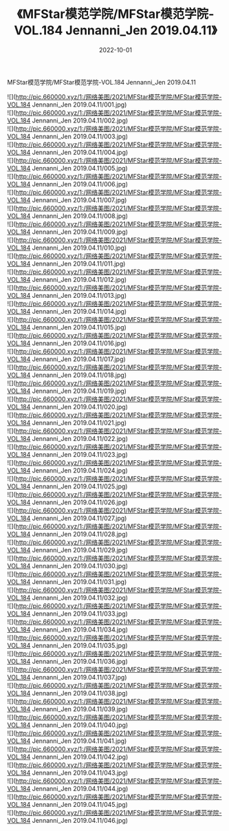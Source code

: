 ﻿---
layout: post
title:  《MFStar模范学院/MFStar模范学院-VOL.184 Jennanni_Jen 2019.04.11》
date:   2022-10-01
img: http://pic.660000.xyz/1:/网络美图/2021/MFStar模范学院/MFStar模范学院-VOL.184 Jennanni_Jen 2019.04.11/000.jpg
categories: [美女, 清纯, 唯美]
---

MFStar模范学院/MFStar模范学院-VOL.184 Jennanni_Jen 2019.04.11

 ![](http://pic.660000.xyz/1:/网络美图/2021/MFStar模范学院/MFStar模范学院-VOL.184 Jennanni_Jen 2019.04.11/001.jpg) <br>![](http://pic.660000.xyz/1:/网络美图/2021/MFStar模范学院/MFStar模范学院-VOL.184 Jennanni_Jen 2019.04.11/002.jpg) <br>![](http://pic.660000.xyz/1:/网络美图/2021/MFStar模范学院/MFStar模范学院-VOL.184 Jennanni_Jen 2019.04.11/003.jpg) <br>![](http://pic.660000.xyz/1:/网络美图/2021/MFStar模范学院/MFStar模范学院-VOL.184 Jennanni_Jen 2019.04.11/004.jpg) <br>![](http://pic.660000.xyz/1:/网络美图/2021/MFStar模范学院/MFStar模范学院-VOL.184 Jennanni_Jen 2019.04.11/005.jpg) <br>![](http://pic.660000.xyz/1:/网络美图/2021/MFStar模范学院/MFStar模范学院-VOL.184 Jennanni_Jen 2019.04.11/006.jpg) <br>![](http://pic.660000.xyz/1:/网络美图/2021/MFStar模范学院/MFStar模范学院-VOL.184 Jennanni_Jen 2019.04.11/007.jpg) <br>![](http://pic.660000.xyz/1:/网络美图/2021/MFStar模范学院/MFStar模范学院-VOL.184 Jennanni_Jen 2019.04.11/008.jpg) <br>![](http://pic.660000.xyz/1:/网络美图/2021/MFStar模范学院/MFStar模范学院-VOL.184 Jennanni_Jen 2019.04.11/009.jpg) <br>![](http://pic.660000.xyz/1:/网络美图/2021/MFStar模范学院/MFStar模范学院-VOL.184 Jennanni_Jen 2019.04.11/010.jpg) <br>![](http://pic.660000.xyz/1:/网络美图/2021/MFStar模范学院/MFStar模范学院-VOL.184 Jennanni_Jen 2019.04.11/011.jpg) <br>![](http://pic.660000.xyz/1:/网络美图/2021/MFStar模范学院/MFStar模范学院-VOL.184 Jennanni_Jen 2019.04.11/012.jpg) <br>![](http://pic.660000.xyz/1:/网络美图/2021/MFStar模范学院/MFStar模范学院-VOL.184 Jennanni_Jen 2019.04.11/013.jpg) <br>![](http://pic.660000.xyz/1:/网络美图/2021/MFStar模范学院/MFStar模范学院-VOL.184 Jennanni_Jen 2019.04.11/014.jpg) <br>![](http://pic.660000.xyz/1:/网络美图/2021/MFStar模范学院/MFStar模范学院-VOL.184 Jennanni_Jen 2019.04.11/015.jpg) <br>![](http://pic.660000.xyz/1:/网络美图/2021/MFStar模范学院/MFStar模范学院-VOL.184 Jennanni_Jen 2019.04.11/016.jpg) <br>![](http://pic.660000.xyz/1:/网络美图/2021/MFStar模范学院/MFStar模范学院-VOL.184 Jennanni_Jen 2019.04.11/017.jpg) <br>![](http://pic.660000.xyz/1:/网络美图/2021/MFStar模范学院/MFStar模范学院-VOL.184 Jennanni_Jen 2019.04.11/018.jpg) <br>![](http://pic.660000.xyz/1:/网络美图/2021/MFStar模范学院/MFStar模范学院-VOL.184 Jennanni_Jen 2019.04.11/019.jpg) <br>![](http://pic.660000.xyz/1:/网络美图/2021/MFStar模范学院/MFStar模范学院-VOL.184 Jennanni_Jen 2019.04.11/020.jpg) <br>![](http://pic.660000.xyz/1:/网络美图/2021/MFStar模范学院/MFStar模范学院-VOL.184 Jennanni_Jen 2019.04.11/021.jpg) <br>![](http://pic.660000.xyz/1:/网络美图/2021/MFStar模范学院/MFStar模范学院-VOL.184 Jennanni_Jen 2019.04.11/022.jpg) <br>![](http://pic.660000.xyz/1:/网络美图/2021/MFStar模范学院/MFStar模范学院-VOL.184 Jennanni_Jen 2019.04.11/023.jpg) <br>![](http://pic.660000.xyz/1:/网络美图/2021/MFStar模范学院/MFStar模范学院-VOL.184 Jennanni_Jen 2019.04.11/024.jpg) <br>![](http://pic.660000.xyz/1:/网络美图/2021/MFStar模范学院/MFStar模范学院-VOL.184 Jennanni_Jen 2019.04.11/025.jpg) <br>![](http://pic.660000.xyz/1:/网络美图/2021/MFStar模范学院/MFStar模范学院-VOL.184 Jennanni_Jen 2019.04.11/026.jpg) <br>![](http://pic.660000.xyz/1:/网络美图/2021/MFStar模范学院/MFStar模范学院-VOL.184 Jennanni_Jen 2019.04.11/027.jpg) <br>![](http://pic.660000.xyz/1:/网络美图/2021/MFStar模范学院/MFStar模范学院-VOL.184 Jennanni_Jen 2019.04.11/028.jpg) <br>![](http://pic.660000.xyz/1:/网络美图/2021/MFStar模范学院/MFStar模范学院-VOL.184 Jennanni_Jen 2019.04.11/029.jpg) <br>![](http://pic.660000.xyz/1:/网络美图/2021/MFStar模范学院/MFStar模范学院-VOL.184 Jennanni_Jen 2019.04.11/030.jpg) <br>![](http://pic.660000.xyz/1:/网络美图/2021/MFStar模范学院/MFStar模范学院-VOL.184 Jennanni_Jen 2019.04.11/031.jpg) <br>![](http://pic.660000.xyz/1:/网络美图/2021/MFStar模范学院/MFStar模范学院-VOL.184 Jennanni_Jen 2019.04.11/032.jpg) <br>![](http://pic.660000.xyz/1:/网络美图/2021/MFStar模范学院/MFStar模范学院-VOL.184 Jennanni_Jen 2019.04.11/033.jpg) <br>![](http://pic.660000.xyz/1:/网络美图/2021/MFStar模范学院/MFStar模范学院-VOL.184 Jennanni_Jen 2019.04.11/034.jpg) <br>![](http://pic.660000.xyz/1:/网络美图/2021/MFStar模范学院/MFStar模范学院-VOL.184 Jennanni_Jen 2019.04.11/035.jpg) <br>![](http://pic.660000.xyz/1:/网络美图/2021/MFStar模范学院/MFStar模范学院-VOL.184 Jennanni_Jen 2019.04.11/036.jpg) <br>![](http://pic.660000.xyz/1:/网络美图/2021/MFStar模范学院/MFStar模范学院-VOL.184 Jennanni_Jen 2019.04.11/037.jpg) <br>![](http://pic.660000.xyz/1:/网络美图/2021/MFStar模范学院/MFStar模范学院-VOL.184 Jennanni_Jen 2019.04.11/038.jpg) <br>![](http://pic.660000.xyz/1:/网络美图/2021/MFStar模范学院/MFStar模范学院-VOL.184 Jennanni_Jen 2019.04.11/039.jpg) <br>![](http://pic.660000.xyz/1:/网络美图/2021/MFStar模范学院/MFStar模范学院-VOL.184 Jennanni_Jen 2019.04.11/040.jpg) <br>![](http://pic.660000.xyz/1:/网络美图/2021/MFStar模范学院/MFStar模范学院-VOL.184 Jennanni_Jen 2019.04.11/041.jpg) <br>![](http://pic.660000.xyz/1:/网络美图/2021/MFStar模范学院/MFStar模范学院-VOL.184 Jennanni_Jen 2019.04.11/042.jpg) <br>![](http://pic.660000.xyz/1:/网络美图/2021/MFStar模范学院/MFStar模范学院-VOL.184 Jennanni_Jen 2019.04.11/043.jpg) <br>![](http://pic.660000.xyz/1:/网络美图/2021/MFStar模范学院/MFStar模范学院-VOL.184 Jennanni_Jen 2019.04.11/044.jpg) <br>![](http://pic.660000.xyz/1:/网络美图/2021/MFStar模范学院/MFStar模范学院-VOL.184 Jennanni_Jen 2019.04.11/045.jpg) <br>![](http://pic.660000.xyz/1:/网络美图/2021/MFStar模范学院/MFStar模范学院-VOL.184 Jennanni_Jen 2019.04.11/046.jpg) <br>